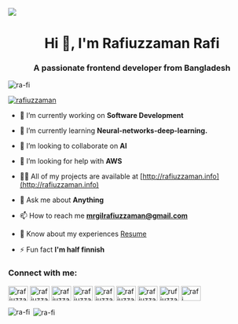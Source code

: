 ![](https://media.giphy.com/media/fwbzI2kV3Qrlpkh59e/giphy.gif)

<h1 align="center">Hi 👋, I'm Rafiuzzaman Rafi</h1>
<h3 align="center">A passionate frontend developer from Bangladesh</h3>

<p align="left"> <img src="https://komarev.com/ghpvc/?username=ra-fi&label=Profile%20views&color=0e75b6&style=flat" alt="ra-fi" /> </p>

<p align="left"> <a href="https://twitter.com/rafiuzzaman" target="blank"><img src="https://img.shields.io/twitter/follow/rafiuzzaman?logo=twitter&style=for-the-badge" alt="rafiuzzaman" /></a> </p>

- 🔭 I’m currently working on **Software Development**

- 🌱 I’m currently learning **Neural-networks-deep-learning.**

- 👯 I’m looking to collaborate on **AI**

- 🤝 I’m looking for help with **AWS**

- 👨‍💻 All of my projects are available at [http://rafiuzzaman.info](http://rafiuzzaman.info)

- 💬 Ask me about **Anything**

- 📫 How to reach me **mrgilrafiuzzaman@gmail.com**

- 📄 Know about my experiences [Resume](https://www.ra-fi.github.io/rafiuzzaman)

- ⚡ Fun fact **I'm half finnish**

<p align="left">
<h3 align="left">Connect with me:</h3>
<a href="https://dev.to/rafiuzzaman" target="blank"><img align="center" src="https://cdn.jsdelivr.net/npm/simple-icons@3.0.1/icons/dev-dot-to.svg" alt="rafiuzzaman" height="30" width="40" /></a>
<a href="https://twitter.com/rafiuzzaman" target="blank"><img align="center" src="https://cdn.jsdelivr.net/npm/simple-icons@3.0.1/icons/twitter.svg" alt="rafiuzzaman" height="30" width="40" /></a>
<a href="https://linkedin.com/in/rafiuzzaman" target="blank"><img align="center" src="https://cdn.jsdelivr.net/npm/simple-icons@3.0.1/icons/linkedin.svg" alt="rafiuzzaman" height="30" width="40" /></a>
<a href="https://stackoverflow.com/users/rafiuzzaman" target="blank"><img align="center" src="https://cdn.jsdelivr.net/npm/simple-icons@3.0.1/icons/stackoverflow.svg" alt="rafiuzzaman" height="30" width="40" /></a>
<a href="https://fb.com/rafiuzzaman" target="blank"><img align="center" src="https://cdn.jsdelivr.net/npm/simple-icons@3.0.1/icons/facebook.svg" alt="rafiuzzaman" height="30" width="40" /></a>
<a href="https://instagram.com/rafiuzzaman" target="blank"><img align="center" src="https://cdn.jsdelivr.net/npm/simple-icons@3.0.1/icons/instagram.svg" alt="rafiuzzaman" height="30" width="40" /></a>
<a href="https://dribbble.com/rafiuzzaman" target="blank"><img align="center" src="https://cdn.jsdelivr.net/npm/simple-icons@3.0.1/icons/dribbble.svg" alt="rafiuzzaman" height="30" width="40" /></a>
<a href="https://www.behance.net/rufiuzzaman" target="blank"><img align="center" src="https://cdn.jsdelivr.net/npm/simple-icons@3.0.1/icons/behance.svg" alt="rufiuzzaman" height="30" width="40" /></a>
<a href="https://www.youtube.com/c/rafi uzzaman" target="blank"><img align="center" src="https://cdn.jsdelivr.net/npm/simple-icons@3.0.1/icons/youtube.svg" alt="rafi uzzaman" height="30" width="40" /></a>
</p>

<p><img align="left" src="https://github-readme-stats.vercel.app/api/top-langs/?username=ra-fi&layout=compact" alt="ra-fi" /></p>

<p>&nbsp;<img align="center" src="https://github-readme-stats.vercel.app/api?username=ra-fi&show_icons=true" alt="ra-fi" /></p>


